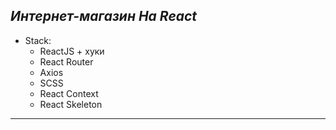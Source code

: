 ## *Интернет-магазин На React*

* Stack:
    + ReactJS + хуки
    + React Router
    + Axios
    + SCSS
    + React Context
    + React Skeleton
-------------------------------------

